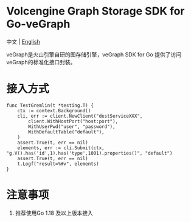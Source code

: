 # Volcengine Graph Storage SDK for Go-veGraph

中文 | [English](README.md)

veGraph是火山引擎自研的图存储引擎，veGraph SDK for Go 提供了访问veGraph的标准化接口封装。

# 接入方式
    func TestGremlin(t *testing.T) {
        ctx := context.Background()
        cli, err := client.NewClient("destServiceXXX",
            client.WithHostPort("host:port"),
            WithUserPwd("user", "password"),
            WithDefaultTable("default"),
        )
        assert.True(t, err == nil)
	    elements, err := cli.Submit(ctx, "g.V().has('id',1).has('type',1001).properties()", "default")
	    assert.True(t, err == nil)
        t.Logf("result=%#v", elements)
    }

# 注意事项
1. 推荐使用Go 1.18 及以上版本接入
